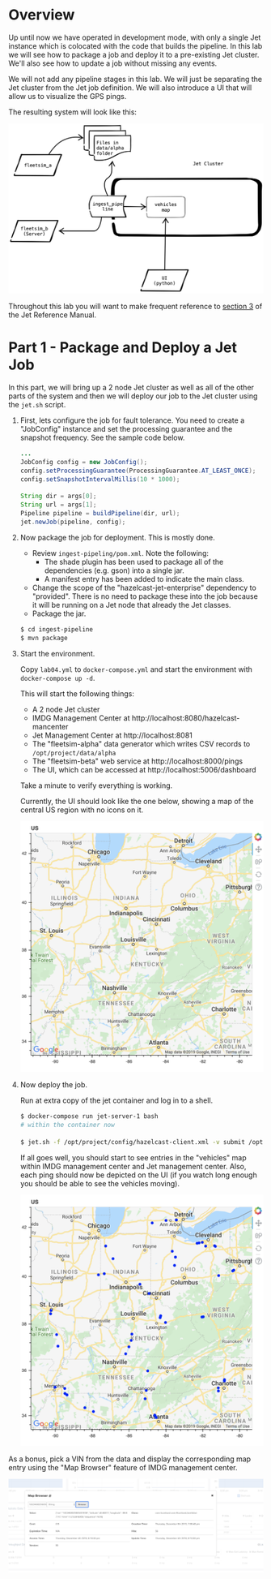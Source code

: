 # Overview

Up until now we have operated in development mode, with only a single Jet instance which is colocated with the code that builds the pipeline.  In this lab we will see how to package a job and deploy it to a pre-existing Jet cluster.   We'll also see how to update a job without missing any events.

We will not add any pipeline stages in this lab. We will just be separating the Jet cluster from the Jet job definition.  We will also introduce a UI that will allow us to visualize the GPS pings.

The resulting system will look like this:

![schematic 4](media/schematic_4.png)



Throughout this lab you will want to make frequent reference to [section 3](https://docs.hazelcast.org/docs/jet/3.2/manual/#work-with-jet) of the Jet Reference Manual.

# Part 1 - Package and Deploy a Jet Job

In this  part, we will bring up a 2 node Jet cluster as well as all of the other parts of the system and then we will deploy our job to the Jet cluster using the `jet.sh` script.



1. First, lets configure the job for fault tolerance. You need to create a "JobConfig" instance and set the processing guarantee and the snapshot frequency.  See the sample code below.

   ```java
   ...
   JobConfig config = new JobConfig();
   config.setProcessingGuarantee(ProcessingGuarantee.AT_LEAST_ONCE);
   config.setSnapshotIntervalMillis(10 * 1000);
   
   String dir = args[0];
   String url = args[1];
   Pipeline pipeline = buildPipeline(dir, url);
   jet.newJob(pipeline, config);
   
   ```

   

2. Now package the job for deployment.  This is mostly done.

   - Review `ingest-pipeling/pom.xml`. Note the following:
     - The shade plugin has been used to package all of the dependencies (e.g. gson) into a single jar.
     - A manifest entry has been added to indicate the main class.
   - Change the scope of the "hazelcast-jet-enterprise" dependency to "provided".  There is no need to package these into the job because it will be running on a Jet node that already the Jet classes.
   - Package the jar.

   ```bash
   $ cd ingest-pipeline
   $ mvn package
   ```

   

3. Start the environment.

   Copy `lab04.yml` to `docker-compose.yml` and start the environment with `docker-compose up -d`.

   This will start the following things:

   - A 2 node Jet cluster
   - IMDG Management Center at http://localhost:8080/hazelcast-mancenter
   - Jet Management Center at http://localhost:8081
   - The "fleetsim-alpha" data generator which writes CSV records to `/opt/project/data/alpha`
   - The "fleetsim-beta" web service at http://localhost:8000/pings
   - The UI, which can be accessed at http://localhost:5006/dashboard

   Take a minute to verify everything is working.  

   Currently, the UI should look like the one below, showing a map of the central US region with no icons on it.

   <img src="media/blank_map.png" alt="blank map" style="zoom:50%;" />

4. Now deploy the job.

   Run at extra copy of the jet container and log in to a shell.

   ```bash
   $ docker-compose run jet-server-1 bash 
   # within the container now 
   
   $ jet.sh -f /opt/project/config/hazelcast-client.xml -v submit /opt/project/ingest-pipeline/target/ingest-pipeline-1.0-SNAPSHOT.jar /opt/project/data/alpha http://fleetsim-beta:8000/pings
   ```

   If all goes well, you should start to see entries in the "vehicles" map within IMDG management center and Jet management center.  Also, each ping should now be depicted on the UI (if you watch long enough you should be able to see the vehicles moving).

   <img src="media/map_with_pings.png" alt="map with pings" style="zoom:50%;" />

As a bonus, pick a VIN from the data and display the corresponding map entry using the "Map Browser" feature of IMDG management center.

![map browser](media/map_browser.png)

